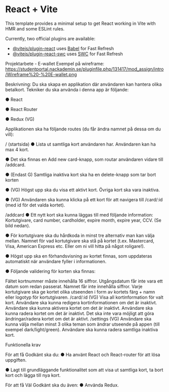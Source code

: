 # React + Vite

This template provides a minimal setup to get React working in Vite with HMR and some ESLint rules.

Currently, two official plugins are available:

- [@vitejs/plugin-react](https://github.com/vitejs/vite-plugin-react/blob/main/packages/plugin-react/README.md) uses [Babel](https://babeljs.io/) for Fast Refresh
- [@vitejs/plugin-react-swc](https://github.com/vitejs/vite-plugin-react-swc) uses [SWC](https://swc.rs/) for Fast Refresh

Projektarbete - E-wallet
Exempel på wireframe: https://studentportal.nackademin.se/pluginfile.php/131417/mod_assign/intro/Wireframe%20-%20E-wallet.png

Beskrivning: Du ska skapa en applikation där användaren kan hantera olika betalkort. Tekniker du ska använda i denna app är följande:

● React

● React Router

● Redux (VG)

Applikationen ska ha följande routes (du får ändra namnet på dessa om du vill):

/ (startsida)
● Lista ut samtliga kort användaren har. Användaren kan ha max 4 kort.

● Det ska finnas en Add new card-knapp, som routar användaren vidare till /addcard.

● (Endast G) Samtliga inaktiva kort ska ha en delete-knapp som tar bort korten

● (VG) Högst upp ska du visa ett aktivt kort. Övriga kort ska vara inaktiva.

● (VG) Användaren ska kunna klicka på ett kort för att navigera till /card/:id (med id för det valda kortet).

/addcard
● Ett nytt kort ska kunna läggas till med följande information: Kortutgivare, card number, cardholder, expire month, expire year, CCV. (Se bild nedan).

● För kortutgivare ska du hårdkoda in minst tre alternativ man kan välja mellan. Namnet för vad kortutgivare ska stå på kortet (t.ex. Mastercard, Visa, American Express etc. Eller om ni vill hitta på något roligare!).

● Högst upp ska en förhandsvisning av kortet finnas, som uppdateras automatiskt när användare fyller i informationen.

● Följande validering för korten ska finnas:

Fältet kortnummer måste innehålla 16 siffror.
Utgångsdatum får inte vara ett datum som redan passerat.
Namnet får inte innehålla siffror.
Varje kortutgivare ska ge kortet olika utseenden i form av kortets färg + namn eller logotyp för kortutgivaren.
/card/:id (VG)
Visa all kortinformation för valt kort.
Användare ska kunna redigera kortinformationen om det är inaktivt.
Användare ska kunna aktivera kortet om det är inaktivt.
Användare ska kunna radera kortet om det är inaktivt.
Det ska inte vara möjligt att göra ändringar/radera kortet om det är aktivt.
/settings (VG)
Användare ska kunna välja mellan minst 3 olika teman som ändrar utseende på appen (till exempel dark/light/green).
Användare ska kunna radera samtliga inaktiva kort.

Funktionella krav

För att få Godkänt ska du:
● Ha använt React och React-router för att lösa uppgiften.

● Lagt till grundläggande funktionalitet som att visa ut samtliga kort, ta bort kort och lägga till nya kort.

För att få Väl Godkänt ska du även:
● Använda Redux.
